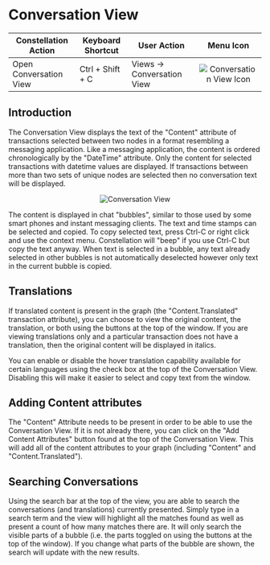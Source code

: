 # Conversation View

<table class="table table-striped">
<thead>
<tr class="header">
<th>Constellation Action</th>
<th>Keyboard Shortcut</th>
<th>User Action</th>
<th style="text-align: center;">Menu Icon</th>
</tr>
</thead>
<tbody>
<tr class="odd">
<td>Open Conversation View</td>
<td>Ctrl + Shift + C</td>
<td>Views -&gt; Conversation View</td>
<td style="text-align: center;"><img src="../constellation/CoreConversationView/src/au/gov/asd/tac/constellation/views/conversationview/docs/resources/conversation_view.png" alt="Conversation View Icon" /></td>
</tr>
</tbody>
</table>

## Introduction

The Conversation View displays the text of the "Content" attribute of
transactions selected between two nodes in a format resembling a
messaging application. Like a messaging application, the content is
ordered chronologically by the "DateTime" attribute. Only the content
for selected transactions with datetime values are displayed. If
transactions between more than two sets of unique nodes are selected
then no conversation text will be displayed.

<div style="text-align: center">

<img src="../constellation/CoreConversationView/src/au/gov/asd/tac/constellation/views/conversationview/docs/resources/ConversationView.png" alt="Conversation
View" />

</div>

The content is displayed in chat "bubbles", similar to those used by
some smart phones and instant messaging clients. The text and time
stamps can be selected and copied. To copy selected text, press Ctrl-C
or right click and use the context menu. Constellation will "beep" if
you use Ctrl-C but copy the text anyway. When text is selected in a
bubble, any text already selected in other bubbles is not automatically
deselected however only text in the current bubble is copied.

## Translations

If translated content is present in the graph (the "Content.Translated"
transaction attribute), you can choose to view the original content, the
translation, or both using the buttons at the top of the window. If you
are viewing translations only and a particular transaction does not have
a translation, then the original content will be displayed in italics.

You can enable or disable the hover translation capability available for
certain languages using the check box at the top of the Conversation
View. Disabling this will make it easier to select and copy text from
the window.

## Adding Content attributes

The "Content" Attribute needs to be present in order to be able to use
the Conversation View. If it is not already there, you can click on the
"Add Content Attributes" button found at the top of the Conversation
View. This will add all of the content attributes to your graph
(including "Content" and "Content.Translated").

## Searching Conversations

Using the search bar at the top of the view, you are able to search the
conversations (and translations) currently presented. Simply type in a
search term and the view will highlight all the matches found as well as
present a count of how many matches there are. It will only search the
visible parts of a bubble (i.e. the parts toggled on using the buttons
at the top of the window). If you change what parts of the bubble are
shown, the search will update with the new results.
